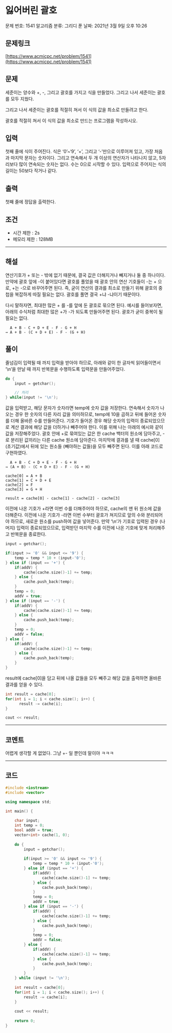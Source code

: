 # 잃어버린 괄호

문제 번호: 1541
알고리즘 분류: 그리디
푼 날짜: 2021년 3월 9일 오후 10:26

## 문제링크

[https://www.acmicpc.net/problem/1541](https://www.acmicpc.net/problem/1541)

## 문제

세준이는 양수와 +, -, 그리고 괄호를 가지고 식을 만들었다. 그리고 나서 세준이는 괄호를 모두 지웠다.

그리고 나서 세준이는 괄호를 적절히 쳐서 이 식의 값을 최소로 만들려고 한다.

괄호를 적절히 쳐서 이 식의 값을 최소로 만드는 프로그램을 작성하시오.

## 입력

첫째 줄에 식이 주어진다. 식은 ‘0’~‘9’, ‘+’, 그리고 ‘-’만으로 이루어져 있고, 가장 처음과 마지막 문자는 숫자이다. 그리고 연속해서 두 개 이상의 연산자가 나타나지 않고, 5자리보다 많이 연속되는 숫자는 없다. 수는 0으로 시작할 수 있다. 입력으로 주어지는 식의 길이는 50보다 작거나 같다.

## 출력

첫째 줄에 정답을 출력한다.

## 조건

- 시간 제한 : 2s
- 메모리 제한 : 128MB

---

## 해설

연산기호가 + 또는 - 밖에 없기 때문에, 결국 값은 더해지거나 빼지거나 둘 중 하나이다. 만약에 괄호 앞에 -이 붙어있다면 괄호를 풀었을 때 괄호 안의 연산 기호들이 -는 + 으로, +는 -으로 바꾸어주면 된다. 즉, 굳이 연산의 결과를 최소로 만들기 위해  괄호의 중첩을 복잡하게 따질 필요는 없다. 괄호를 풀면 결국 +냐 -냐이기 때문이다.

다시 말하자면, 최대한 많은 + 를 -를 앞에 둔 괄호로 묶으면 된다. 예시를 들어보자면, 아래의 수식처럼 최대한 많은 +가 -가 되도록 만들어주면 된다. 괄호가 굳이 중복이 될 필요는 없다.

```
  A + B - C + D + E - F - G + H
→ A + B - (C + D + E) - F - (G + H)
```

## 풀이

줄넘김이 입력될 때 까지 입력을 받아야 하므로, 아래와 같이 한 글자씩 읽어들이면서 ‘\n’을 만날 때 까지 반복문을 수행하도록 입력문을 만들어주었다.

```cpp
do {
	input = getchar();

	// 처리
} while(input != '\n');
```

값을 입력받고, 해당 문자가 숫자라면 temp에 숫자 값을 저장한다. 연속해서 숫자가 나오는 경우 한 숫자의 다른 자리 값을 의미하므로, temp에 10을 곱하고 뒤에 들어온 숫자를 더해 올바른 수를 만들어준다. 기호가 들어온 경우 해당 숫자의 입력이 종료되었으므로 계산 결과에 해당 값을 더하거나 빼주어야 한다. 이를 위해 나는 아래의 예시와 같이 값을 저장해주었다. 괄호 안에 +로 묶여있는 값은 한 cache 백터의 원소에 담아주고, -로 분리된 값끼리는 다른 cache 원소에 담아준다. 마지막에 결과를 낼 때 cache[0] (초기값)에서 뒤에 있는 원소들 (빼야하는 값들)을 모두 빼주면 된다. 이를 아래 코드로 구현하였다.

```
  A + B - C + D + E - F - G + H
→ (A + B) - (C + D + E) - F - (G + H)

cache[0] = A + B
cache[1] = C + D + E
cache[2] = F
cache[3] = G + H

result = cache[0] - cache[1] - cache[2] - cache[3]
```

이전에 나온 기호가 +라면 이번 수를 더해주어야 하므로, cache의 맨 뒤 원소에 값을 더해준다. 이전에 나온 기호가 -라면 이번 수부터 괄호가 쳐지므로 앞의 수와 분리되어야 하므로, 새로운 원소를 push하여 값을 넣어준다. 만약 ‘\n’가 기호로 입력된 경우 (나머지) 입력이 종료되었으므로, 입력받던 마지막 수를 이전에 나온 기호에 맞게 처리해주고 반복문을 종료한다.

```cpp
input = getchar();

if(input >= '0' && input <= '9') {
    temp = temp * 10 + (input-'0');
} else if (input == '+') {
    if(addV) {
        cache[cache.size()-1] += temp;
    } else {
        cache.push_back(temp);
    }
    temp = 0;
    addV = true;
} else if (input == '-') {
    if(addV) {
        cache[cache.size()-1] += temp;
    } else {
        cache.push_back(temp);
    }
    temp = 0;
    addV = false;
} else {
    if(addV) {
        cache[cache.size()-1] += temp;
    } else {
        cache.push_back(temp);
    }
}
```

result에 cache[0]을 담고 뒤에 나올 값들을 모두 빼주고 해당 값을 출력하면 올바른 결과를 얻을 수 있다.

```cpp
int result = cache[0];
for(int i = 1; i < cache.size(); i++) {
	  result -= cache[i];
}

cout << result;
```

---

## 코멘트

어렵게 생각할 게 없었다. 그냥 +- 일 뿐인데 말이야 ㅋㅋㅋ

---

## 코드

```cpp
#include <iostream>
#include <vector>

using namespace std;

int main() {
    
    char input;
    int temp = 0;
    bool addV = true;
    vector<int> cache(1, 0);
    
    do {
        input = getchar();
        
        if(input >= '0' && input <= '9') {
            temp = temp * 10 + (input-'0');
        } else if (input == '+') {
            if(addV) {
                cache[cache.size()-1] += temp;
            } else {
                cache.push_back(temp);
            }
            temp = 0;
            addV = true;
        } else if (input == '-') {
            if(addV) {
                cache[cache.size()-1] += temp;
            } else {
                cache.push_back(temp);
            }
            temp = 0;
            addV = false;
        } else {
            if(addV) {
                cache[cache.size()-1] += temp;
            } else {
                cache.push_back(temp);
            }
        }
    } while (input != '\n');
      
    int result = cache[0];
    for(int i = 1; i < cache.size(); i++) {
        result -= cache[i];
    }
    
    cout << result;
    
    return 0;
}
```